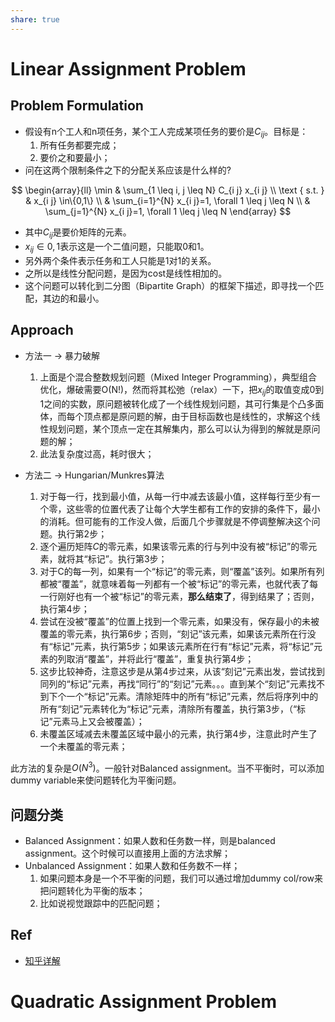 ```yaml
---
share: true
---
```


# Linear Assignment Problem

## Problem Formulation
- 假设有n个工人和n项任务，某个工人完成某项任务的要价是$C_{ij}$。目标是：
	1. 所有任务都要完成；
	2. 要价之和要最小；
- 问在这两个限制条件之下的分配关系应该是什么样的?

$$
\begin{array}{ll}
\min & \sum_{1 \leq i, j \leq N} C_{i j} x_{i j} \\
\text { s.t. } & x_{i j} \in\{0,1\} \\
& \sum_{i=1}^{N} x_{i j}=1, \forall 1 \leq j \leq N \\
& \sum_{j=1}^{N} x_{i j}=1, \forall 1 \leq j \leq N
\end{array}
$$

- 其中$C_{ij}$是要价矩阵的元素。
- $x_{i j} \in {0,1}$表示这是一个二值问题，只能取0和1。
- 另外两个条件表示任务和工人只能是1对1的关系。
- 之所以是线性分配问题，是因为cost是线性相加的。
- 这个问题可以转化到二分图（Bipartite Graph）的框架下描述，即寻找一个匹配，其边的和最小。

## Approach

- 方法一 → 暴力破解
	1. 上面是个混合整数规划问题（Mixed Integer Programming），典型组合优化，爆破需要O(N!)，然而将其松弛（relax）一下，把$x_{ij}$的取值变成0到1之间的实数，原问题被转化成了一个线性规划问题，其可行集是个凸多面体，而每个顶点都是原问题的解，由于目标函数也是线性的，求解这个线性规划问题，某个顶点一定在其解集内，那么可以认为得到的解就是原问题的解；
	2. 此法复杂度过高，耗时很大；

- 方法二 → Hungarian/Munkres算法
	1. 对于每一行，找到最小值，从每一行中减去该最小值，这样每行至少有一个零，这些零的位置代表了让每个大学生都有工作的安排的条件下，最小的消耗。但可能有的工作没人做，后面几个步骤就是不停调整解决这个问题。执行第2步；
	2. 逐个遍历矩阵$C$的零元素，如果该零元素的行与列中没有被“标记”的零元素，就将其“标记”。执行第3步；
	3. 对于C的每一列，如果有一个“标记”的零元素，则“覆盖”该列。如果所有列都被“覆盖”，就意味着每一列都有一个被“标记”的零元素，也就代表了每一行刚好也有一个被“标记”的零元素，**那么结束了**，得到结果了；否则，执行第4步；
	4. 尝试在没被“覆盖”的位置上找到一个零元素，如果没有，保存最小的未被覆盖的零元素，执行第6步；否则，“刻记”该元素，如果该元素所在行没有“标记”元素，执行第5步；如果该元素所在行有“标记”元素，将“标记”元素的列取消“覆盖”，并将此行“覆盖”，重复执行第4步；
	5. 这步比较神奇，注意这步是从第4步过来，从该“刻记”元素出发，尝试找到同列的“标记”元素，再找“同行”的“刻记”元素。。。直到某个“刻记”元素找不到下个一个“标记”元素。清除矩阵中的所有“标记”元素，然后将序列中的所有“刻记”元素转化为“标记”元素，清除所有覆盖，执行第3步，（“标记”元素马上又会被覆盖）；
	6. 未覆盖区域减去未覆盖区域中最小的元素，执行第4步，注意此时产生了一个未覆盖的零元素；

此方法的复杂是$O(N^3)$。一般针对Balanced assignment。当不平衡时，可以添加dummy variable来使问题转化为平衡问题。

## 问题分类

- Balanced Assignment：如果人数和任务数一样，则是balanced assignment。这个时候可以直接用上面的方法求解；
- Unbalanced Assignment：如果人数和任务数不一样；
	1. 如果问题本身是一个不平衡的问题，我们可以通过增加dummy col/row来把问题转化为平衡的版本；
	2. 比如说视觉跟踪中的匹配问题；

## Ref
- [知乎详解](https://zhuanlan.zhihu.com/p/591631161)

# Quadratic Assignment Problem